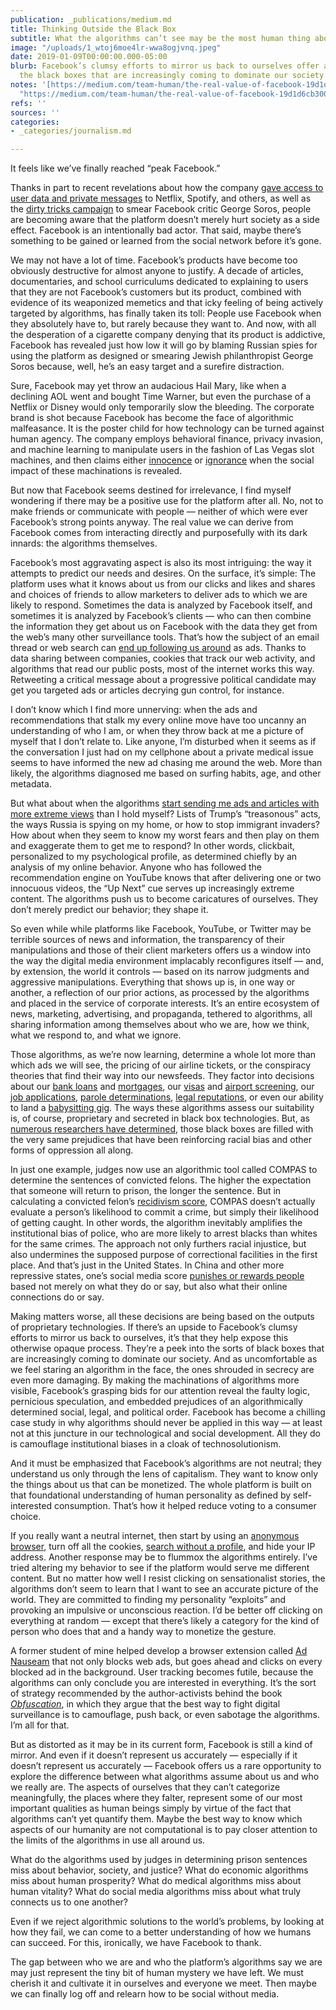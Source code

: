 ```yaml
---
publication: _publications/medium.md
title: Thinking Outside the Black Box
subtitle: What the algorithms can’t see may be the most human thing about us
image: "/uploads/1_wtoj6moe4lr-wwa8ogjvnq.jpeg"
date: 2019-01-09T00:00:00.000-05:00
blurb: Facebook’s clumsy efforts to mirror us back to ourselves offer a peek into
  the black boxes that are increasingly coming to dominate our society.
notes: '[https://medium.com/team-human/the-real-value-of-facebook-19d1d6cb3003](https://medium.com/team-human/the-real-value-of-facebook-19d1d6cb3003
  "https://medium.com/team-human/the-real-value-of-facebook-19d1d6cb3003")'
refs: ''
sources: ''
categories:
- _categories/journalism.md

---
```

It feels like we’ve finally reached “peak Facebook.”

Thanks in part to recent revelations about how the company [gave access to user data and private messages](https://www.nytimes.com/2018/12/18/technology/facebook-privacy.html?action=click&module=inline&pgtype=Homepage) to Netflix, Spotify, and others, as well as the [dirty tricks campaign](https://www.nytimes.com/2018/11/22/business/on-thanksgiving-eve-facebook-acknowledges-details-of-times-investigation.html) to smear Facebook critic George Soros, people are becoming aware that the platform doesn’t merely hurt society as a side effect. Facebook is an intentionally bad actor. That said, maybe there’s something to be gained or learned from the social network before it’s gone.

We may not have a lot of time. Facebook’s products have become too obviously destructive for almost anyone to justify. A decade of articles, documentaries, and school curriculums dedicated to explaining to users that they are not Facebook’s customers but its product, combined with evidence of its weaponized memetics and that icky feeling of being actively targeted by algorithms, has finally taken its toll: People use Facebook when they absolutely have to, but rarely because they want to. And now, with all the desperation of a cigarette company denying that its product is addictive, Facebook has revealed just how low it will go by blaming Russian spies for using the platform as designed or smearing Jewish philanthropist George Soros because, well, he’s an easy target and a surefire distraction.

Sure, Facebook may yet throw an audacious Hail Mary, like when a declining AOL went and bought Time Warner, but even the purchase of a Netflix or Disney would only temporarily slow the bleeding. The corporate brand is shot because Facebook has become the face of algorithmic malfeasance. It is the poster child for how technology can be turned against human agency. The company employs behavioral finance, privacy invasion, and machine learning to manipulate users in the fashion of Las Vegas slot machines, and then claims either [innocence](https://newrepublic.com/article/147923/facebooks-innocence-project) or [ignorance](https://www.theguardian.com/technology/2018/nov/15/mark-zuckerberg-facebook-george-soros-antisemitism) when the social impact of these machinations is revealed.

But now that Facebook seems destined for irrelevance, I find myself wondering if there may be a positive use for the platform after all. No, not to make friends or communicate with people — neither of which were ever Facebook’s strong points anyway. The real value we can derive from Facebook comes from interacting directly and purposefully with its dark innards: the algorithms themselves.

Facebook’s most aggravating aspect is also its most intriguing: the way it attempts to predict our needs and desires. On the surface, it’s simple: The platform uses what it knows about us from our clicks and likes and shares and choices of friends to allow marketers to deliver ads to which we are likely to respond. Sometimes the data is analyzed by Facebook itself, and sometimes it is analyzed by Facebook’s clients — who can then combine the information they get about us on Facebook with the data they get from the web’s many other surveillance tools. That’s how the subject of an email thread or web search can [end up following us around](https://www.consumerreports.org/privacy/how-facebook-tracks-you-even-when-youre-not-on-facebook/) as ads. Thanks to data sharing between companies, cookies that track our web activity, and algorithms that read our public posts, most of the internet works this way. Retweeting a critical message about a progressive political candidate may get you targeted ads or articles decrying gun control, for instance.

I don’t know which I find more unnerving: when the ads and recommendations that stalk my every online move have too uncanny an understanding of who I am, or when they throw back at me a picture of myself that I don’t relate to. Like anyone, I’m disturbed when it seems as if the conversation I just had on my cellphone about a private medical issue seems to have informed the new ad chasing me around the web. More than likely, the algorithms diagnosed me based on surfing habits, age, and other metadata.

But what about when the algorithms [start sending me ads and articles with more extreme views](https://www.nytimes.com/interactive/2018/05/14/technology/facebook-ads-congress.html) than I hold myself? Lists of Trump’s “treasonous” acts, the ways Russia is spying on my home, or how to stop immigrant invaders? How about when they seem to know my worst fears and then play on them and exaggerate them to get me to respond? In other words, clickbait, personalized to my psychological profile, as determined chiefly by an analysis of my online behavior. Anyone who has followed the recommendation engine on YouTube knows that after delivering one or two innocuous videos, the “Up Next” cue serves up increasingly extreme content. The algorithms push us to become caricatures of ourselves. They don’t merely predict our behavior; they shape it.

So even while while platforms like Facebook, YouTube, or Twitter may be terrible sources of news and information, the transparency of their manipulations and those of their client marketers offers us a window into the way the digital media environment implacably reconfigures itself — and, by extension, the world it controls — based on its narrow judgments and aggressive manipulations. Everything that shows up is, in one way or another, a reflection of our prior actions, as processed by the algorithms and placed in the service of corporate interests. It’s an entire ecosystem of news, marketing, advertising, and propaganda, tethered to algorithms, all sharing information among themselves about who we are, how we think, what we respond to, and what we ignore.

Those algorithms, as we’re now learning, determine a whole lot more than which ads we will see, the pricing of our airline tickets, or the conspiracy theories that find their way into our newsfeeds. They factor into decisions about our [bank loans](https://www.finder.com/social-media-loan-applications) and [mortgages](https://www.horizoncommunitybank.com/social-media-impacts-loans/), our [visas](https://www.nytimes.com/2018/03/30/world/americas/travelers-visa-social-media.html) and [airport screening](https://www.aviationpros.com/press_release/12419757/dhs-st-announces-winners-in-15m-passenger-screening-algorithm-challenge), our [job applications](https://www.forbes.com/sites/trudysteinfeld/2016/05/31/decoding-the-job-search-how-to-beat-the-ats-applicant-tracking-system/#43cfbce26d84), [parole determinations](http://www.abajournal.com/magazine/article/algorithm_bail_sentencing_parole), [legal reputations](https://teamhuman.fm/episodes/ep-103-sarah-lageson/), or even our ability to land a [babysitting gig](https://www.mcall.com/news/nationworld/mc-nws-babysitters-artificial-intelligence-20181123-story.html). The ways these algorithms assess our suitability is, of course, proprietary and secreted in black box technologies. But, as [numerous researchers have determined](https://en.wikipedia.org/wiki/Algorithms_of_Oppression), those black boxes are filled with the very same prejudices that have been reinforcing racial bias and other forms of oppression all along.

In just one example, judges now use an algorithmic tool called COMPAS to determine the sentences of convicted felons. The higher the expectation that someone will return to prison, the longer the sentence. But in calculating a convicted felon’s [recidivism score](https://www.popsci.com/recidivism-algorithm-random-bias#page-2), COMPAS doesn’t actually evaluate a person’s likelihood to commit a crime, but simply their likelihood of getting caught. In other words, the algorithm inevitably amplifies the institutional bias of police, who are more likely to arrest blacks than whites for the same crimes. The approach not only furthers racial injustice, but also undermines the supposed purpose of correctional facilities in the first place. And that’s just in the United States. In China and other more repressive states, one’s social media score [punishes or rewards people](https://www.computerworld.com/article/2990203/security/aclu-orwellian-citizen-score-chinas-credit-score-system-is-a-warning-for-americans.html) based not merely on what they do or say, but also what their online connections do or say.

Making matters worse, all these decisions are being based on the outputs of proprietary technologies. If there’s an upside to Facebook’s clumsy efforts to mirror us back to ourselves, it’s that they help expose this otherwise opaque process. They’re a peek into the sorts of black boxes that are increasingly coming to dominate our society. And as uncomfortable as we feel staring an algorithm in the face, the ones shrouded in secrecy are even more damaging. By making the machinations of algorithms more visible, Facebook’s grasping bids for our attention reveal the faulty logic, pernicious speculation, and embedded prejudices of an algorithmically determined social, legal, and political order. Facebook has become a chilling case study in why algorithms should never be applied in this way — at least not at this juncture in our technological and social development. All they do is camouflage institutional biases in a cloak of technosolutionism.

And it must be emphasized that Facebook’s algorithms are not neutral; they understand us only through the lens of capitalism. They want to know only the things about us that can be monetized. The whole platform is built on that foundational understanding of human personality as defined by self-interested consumption. That’s how it helped reduce voting to a consumer choice.

If you really want a neutral internet, then start by using an [anonymous browser](https://hackernoon.com/best-anonymous-browsers-for-private-web-browsing-27e8798607e2), turn off all the cookies, [search without a profile](https://duckduckgo.com/), and hide your IP address. Another response may be to flummox the algorithms entirely. I’ve tried altering my behavior to see if the platform would serve me different content. But no matter how well I resist clicking on sensationalist stories, the algorithms don’t seem to learn that I want to see an accurate picture of the world. They are committed to finding my personality “exploits” and provoking an impulsive or unconscious reaction. I’d be better off clicking on everything at random — except that there’s likely a category for the kind of person who does that and a handy way to monetize the gesture.

A former student of mine helped develop a browser extension called [Ad Nauseam](https://adnauseam.io/) that not only blocks web ads, but goes ahead and clicks on every blocked ad in the background. User tracking becomes futile, because the algorithms can only conclude you are interested in everything. It’s the sort of strategy recommended by the author-activists behind the book [_Obfuscation_](https://mitpress.mit.edu/books/obfuscation), in which they argue that the best way to fight digital surveillance is to camouflage, push back, or even sabotage the algorithms. I’m all for that.

But as distorted as it may be in its current form, Facebook is still a kind of mirror. And even if it doesn’t represent us accurately — especially if it doesn’t represent us accurately — Facebook offers us a rare opportunity to explore the difference between what algorithms assume about us and who we really are. The aspects of ourselves that they can’t categorize meaningfully, the places where they falter, represent some of our most important qualities as human beings simply by virtue of the fact that algorithms can’t yet quantify them. Maybe the best way to know which aspects of our humanity are not computational is to pay closer attention to the limits of the algorithms in use all around us.

What do the algorithms used by judges in determining prison sentences miss about behavior, society, and justice? What do economic algorithms miss about human prosperity? What do medical algorithms miss about human vitality? What do social media algorithms miss about what truly connects us to one another?

Even if we reject algorithmic solutions to the world’s problems, by looking at how they fail, we can come to a better understanding of how we humans can succeed. For this, ironically, we have Facebook to thank.

The gap between who we are and who the platform’s algorithms say we are may just represent the tiny bit of human mystery we have left. We must cherish it and cultivate it in ourselves and everyone we meet. Then maybe we can finally log off and relearn how to be social without media.